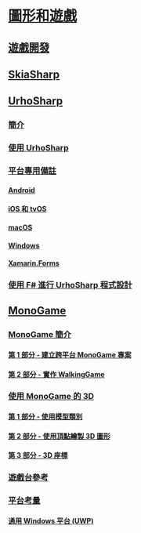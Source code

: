 # [圖形和遊戲](index.yml)
## [遊戲開發](game-development/index.md)

## [SkiaSharp](~/xamarin-forms/user-interface/graphics/skiasharp/index.md)

## [UrhoSharp](urhosharp/index.md)
### [簡介](urhosharp/introduction.md)
### [使用 UrhoSharp](urhosharp/using.md)
### [平台專用備註](urhosharp/platform/index.md)
#### [Android](urhosharp/platform/android.md)
#### [iOS 和 tvOS](urhosharp/platform/ios.md)
#### [macOS](urhosharp/platform/mac.md)
#### [Windows](urhosharp/platform/windows.md)
#### [Xamarin.Forms](urhosharp/platform/xamarin-forms.md)
### [使用 F# 進行 UrhoSharp 程式設計](urhosharp/fsharp.md)
## [MonoGame](monogame/index.md)
### [MonoGame 簡介](monogame/introduction/index.md)
#### [第 1 部分 - 建立跨平台 MonoGame 專案](monogame/introduction/part1.md)
#### [第 2 部分 - 實作 WalkingGame](monogame/introduction/part2.md)
### [使用 MonoGame 的 3D](monogame/3d/index.md)
#### [第 1 部分 - 使用模型類別](monogame/3d/part1.md)
#### [第 2 部分 - 使用頂點繪製 3D 圖形](monogame/3d/part2.md)
#### [第 3 部分 - 3D 座標](monogame/3d/part3.md)
### [遊戲台參考](monogame/input.md)
### [平台考量](monogame/platforms/index.md)
#### [通用 Windows 平台 (UWP)](monogame/platforms/uwp.md)
